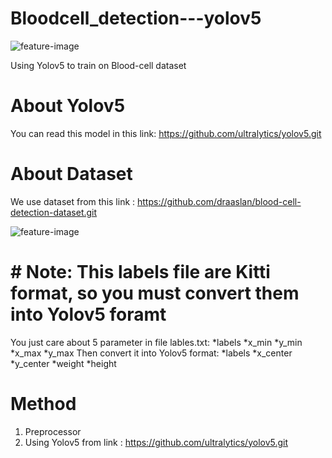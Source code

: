 # Bloodcell_detection---yolov5

![feature-image](https://news.harvard.edu/wp-content/uploads/2015/10/red_blood_cells_605.jpg)

Using Yolov5 to train on Blood-cell dataset

# About Yolov5
You can read this model in this link: https://github.com/ultralytics/yolov5.git

# About Dataset
We use dataset from this link : https://github.com/draaslan/blood-cell-detection-dataset.git

![feature-image]('[blob:https://www.messenger.com/72d5cb5b-cf82-4db0-9215-e594595a50ae](https://scontent.xx.fbcdn.net/v/t1.15752-9/323584072_551687796623804_2430966581456413941_n.png?_nc_cat=108&ccb=1-7&_nc_sid=aee45a&_nc_ohc=Zgx6jfBT53kAX_eqdpT&_nc_ad=z-m&_nc_cid=0&_nc_ht=scontent.xx&oh=03_AdQplo-7onvXkWArB7RmdZgd4ArsK7tdxczUC2cTd_goCA&oe=63DBD35B)')

# # Note: This labels file are Kitti format, so you must convert them into Yolov5 foramt
  You just care about 5 parameter in file lables.txt: *labels *x_min *y_min *x_max *y_max
  Then convert it into Yolov5 format: *labels *x_center *y_center *weight *height
 
# Method
 1. Preprocessor
 2. Using Yolov5 from link : https://github.com/ultralytics/yolov5.git
